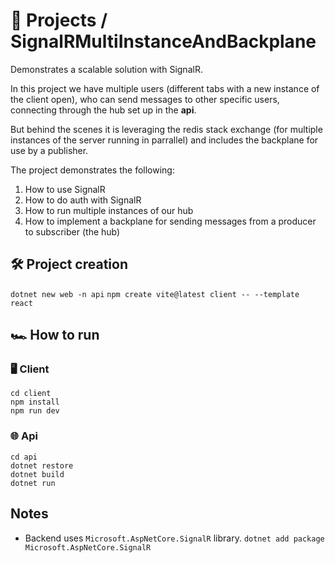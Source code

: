 # 📨 Projects / SignalRMultiInstanceAndBackplane
Demonstrates a scalable solution with SignalR.

In this project we have multiple users (different tabs with a new instance of the client open), who can send messages to other specific users, connecting through the hub set up in the **api**.

But behind the scenes it is leveraging the redis stack exchange (for multiple instances of the server running in parrallel) 
and includes the backplane for use by a publisher.

The project demonstrates the following:
1. How to use SignalR
2. How to do auth with SignalR
3. How to run multiple instances of our hub
4. How to implement a backplane for sending messages from a producer to subscriber (the hub)

## 🛠️ Project creation
`dotnet new web -n api`
`npm create vite@latest client -- --template react`

## 🏎️ How to run 
### 🖥️ Client
```
cd client      
npm install    
npm run dev
```

### 🌐 Api
```
cd api
dotnet restore
dotnet build
dotnet run
```

## Notes
* Backend uses `Microsoft.AspNetCore.SignalR` library. `dotnet add package Microsoft.AspNetCore.SignalR`
